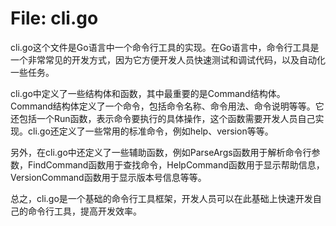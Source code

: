 # File: cli.go

cli.go这个文件是Go语言中一个命令行工具的实现。在Go语言中，命令行工具是一个非常常见的开发方式，因为它方便开发人员快速测试和调试代码，以及自动化一些任务。

cli.go中定义了一些结构体和函数，其中最重要的是Command结构体。Command结构体定义了一个命令，包括命令名称、命令用法、命令说明等等。它还包括一个Run函数，表示命令要执行的具体操作，这个函数需要开发人员自己实现。cli.go还定义了一些常用的标准命令，例如help、version等等。

另外，在cli.go中还定义了一些辅助函数，例如ParseArgs函数用于解析命令行参数，FindCommand函数用于查找命令，HelpCommand函数用于显示帮助信息，VersionCommand函数用于显示版本号信息等等。

总之，cli.go是一个基础的命令行工具框架，开发人员可以在此基础上快速开发自己的命令行工具，提高开发效率。

